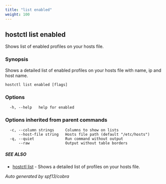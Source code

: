 ```yaml
---
title: "list enabled"
weight: 100
---
```


## hostctl list enabled

Shows list of enabled profiles on your hosts file.

### Synopsis


Shows a detailed list of enabled profiles on your hosts file with name, ip and host name.


```
hostctl list enabled [flags]
```

### Options

```
  -h, --help   help for enabled
```

### Options inherited from parent commands

```
  -c, --column strings     Columns to show on lists
      --host-file string   Hosts file path (default "/etc/hosts")
  -q, --quiet              Run command without output
      --raw                Output without table borders
```

##### SEE ALSO

* [hostctl list](/docs/cli-usage/list)	 - Shows a detailed list of profiles on your hosts file.

*Auto generated by spf13/cobra*
